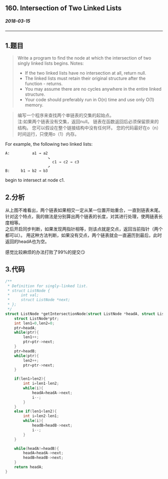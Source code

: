## 160. Intersection of Two Linked Lists
##### 2018-03-15
***
## 1.题目
>Write a program to find the node at which the intersection of two singly linked lists begins.
Notes:
>
>  - If the two linked lists have no intersection at all, return null.
>  -  The linked lists must retain their original structure after the function - returns.
>  -   You may assume there are no cycles anywhere in the entire linked structure.
>  -  Your code should preferably run in O(n) time and use only O(1) memory.  

>编写一个程序来查找两个单链表的交集的起始点。  
注:如果两个链表没有交集，返回null。   链表在函数返回后必须保留原来的结构。  您可以假设在整个链接结构中没有任何环。  您的代码最好在o（n）时间运行，只使用o（1）内存。

For example, the following two linked lists:
```
A:          a1 → a2
                   ↘
                     c1 → c2 → c3
                   ↗            
B:     b1 → b2 → b3
```
begin to intersect at node c1.

## 2.分析
从上图不难看出，两个链表如果相交一定从某一位置开始重合，一直到链表末尾。  
针对这个特点，我的做法是分别算出两个链表的长度，对其进行处理，使两链表长度相等。  
之后开启同步判断，如果发现两指针相等，则该点就是交点，返回当前指针（两个都可以）。
用这种方法判断，如果没有交点，两个链表就会一直遍历到最后，此时返回的headA也为空。

感觉比较麻烦的办法打败了99%的提交😏
## 3.代码
```c
/**
 * Definition for singly-linked list.
 * struct ListNode {
 *     int val;
 *     struct ListNode *next;
 * };
 */
struct ListNode *getIntersectionNode(struct ListNode *headA, struct ListNode *headB) {
    struct ListNode*ptr;
    int len1=0,len2=0;
    ptr=headA;
    while(ptr){
        len1++;
        ptr=ptr->next;
    }
    ptr=headB;
    while(ptr){
        len2++;
        ptr=ptr->next;
    }

    if(len1>len2){
        int i=len1-len2;
        while(i){
            headA=headA->next;
            i--;
        }
    }
    else if(len1<len2){
        int i=len2-len1;
        while(i){
            headB=headB->next;
            i--;
        }
    }

    while(headA!=headB){
        headA=headA->next;
        headB=headB->next;
    }
    return headA;
}
```
